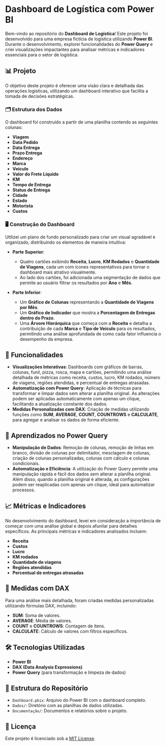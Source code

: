 # Dashboard de Logística com Power BI

Bem-vindo ao repositório do **Dashboard de Logística**! Este projeto foi desenvolvido para uma empresa fictícia de logística utilizando **Power BI**. Durante o desenvolvimento, explorei funcionalidades do **Power Query** e criei visualizações impactantes para analisar métricas e indicadores essenciais para o setor de logística.

## 📊 Projeto

O objetivo deste projeto é oferecer uma visão clara e detalhada das operações logísticas, utilizando um dashboard interativo que facilita a tomada de decisões estratégicas.

### 🗂️ Estrutura dos Dados

O dashboard foi construído a partir de uma planilha contendo as seguintes colunas:

- **Viagem**
- **Data Pedido**
- **Data Entrega**
- **Prazo Entrega**
- **Endereço**
- **Marca**
- **Veículo**
- **Valor do Frete Líquido**
- **KM**
- **Tempo de Entrega**
- **Status de Entrega**
- **Cidade**
- **Estado**
- **Motorista**
- **Custos**

### 🖥️ Construção do Dashboard

Utilizei um plano de fundo personalizado para criar um visual agradável e organizado, distribuindo os elementos de maneira intuitiva:

- **Parte Superior**:
  - Quatro cartões exibindo **Receita**, **Lucro**, **KM Rodados** e **Quantidade de Viagens**, cada um com ícones representativos para tornar o dashboard mais atrativo visualmente.
  - Ao lado dos cartões, foi adicionada uma segmentação de dados que permite ao usuário filtrar os resultados por **Ano** e **Mês**.
  
- **Parte Inferior**:
  - Um **Gráfico de Colunas** representando a **Quantidade de Viagens por Mês**.
  - Um **Gráfico de Indicador** que mostra a **Porcentagem de Entregas dentro do Prazo**.
  - Uma **Árvore Hierárquica** que começa com a **Receita** e detalha a contribuição de cada **Marca** e **Tipo de Veículo** para os resultados, permitindo uma análise aprofundada de como cada fator influencia o desempenho da empresa.

## 🚀 Funcionalidades

- **Visualizações Interativas**: Dashboards com gráficos de barras, colunas, funil, pizza, rosca, mapa e cartões, permitindo uma análise detalhada de métricas como receita, custos, lucro, KM rodados, número de viagens, regiões atendidas, e percentual de entregas atrasadas.
- **Automatização com Power Query**: Aplicação de técnicas para transformar e limpar dados sem alterar a planilha original. As alterações podem ser aplicadas automaticamente com apenas um clique, facilitando a atualização constante dos dados.
- **Medidas Personalizadas com DAX**: Criação de medidas utilizando funções como **SUM**, **AVERAGE**, **COUNT**, **COUNTROWS** e **CALCULATE**, para agregar e analisar os dados de forma eficiente.

## 🔧 Aprendizados no Power Query

- **Manipulação de Dados**: Remoção de colunas, remoção de linhas em branco, divisão de colunas por delimitador, mesclagem de colunas, criação de colunas personalizadas, colunas com cálculo e colunas condicionais.
- **Automatização e Eficiência**: A utilização do Power Query permite uma manipulação rápida e fácil dos dados sem alterar a planilha original. Além disso, quando a planilha original é alterada, as configurações podem ser reaplicadas com apenas um clique, ideal para automatizar processos.

## 📈 Métricas e Indicadores

No desenvolvimento do dashboard, levei em consideração a importância de começar com uma análise global e depois afunilar para detalhes específicos. As principais métricas e indicadores analisados incluem:

- **Receita**
- **Custos**
- **Lucro**
- **KM rodados**
- **Quantidade de viagens**
- **Regiões atendidas**
- **Percentual de entregas atrasadas**

## 🧮 Medidas com DAX

Para uma análise mais detalhada, foram criadas medidas personalizadas utilizando fórmulas DAX, incluindo:

- **SUM**: Soma de valores.
- **AVERAGE**: Média de valores.
- **COUNT** e **COUNTROWS**: Contagem de itens.
- **CALCULATE**: Cálculo de valores com filtros específicos.

## 🛠️ Tecnologias Utilizadas

- **Power BI**
- **DAX (Data Analysis Expressions)**
- **Power Query** (para transformação e limpeza de dados)

## 📂 Estrutura do Repositório

- `Dashboard.pbix`: Arquivo do Power BI com o dashboard completo.
- `Dados/`: Diretório com as planilhas de dados utilizadas.
- `Documentação/`: Documentos e relatórios sobre o projeto.

## 📜 Licença

Este projeto é licenciado sob a [MIT License](LICENSE).

